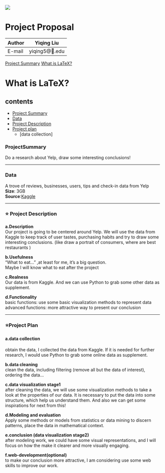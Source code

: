 ![](https://ws1.sinaimg.cn/large/006tNbRwly1fvh59oez3dj304t04uaap.jpg)
# Project Proposal

|Author|Yiqing Liu|
|---|---
|E-mail|yiqing5@:corn:.edu

[Project Summary](#ProjectSummary)
[What is LaTeX?](#what-is-latex)

# What is LaTeX?

## contents
* [Project Summary](#Project-Summary)
* [Data](#Data)
* [Project Description](#-:star:-Project-Description)
* [Project plan](#-:star:-Project-plan)
    * [data collection]




### ProjectSummary
Do a research about Yelp, draw some interesting conclusions!  
****
### Data
A trove of reviews, businesses, users, tips and check-in data from Yelp  
**Size**: 3GB  
**Source**:[Kaggle](https://www.kaggle.com/yelp-dataset/yelp-dataset "Yelp dataset from Kaggle")
****
### :star: Project Description
**a.Description**  
Our project is going to be centered around Yelp. We will use the data from Kaggle to keep track of user tastes, purchasing habits and try to draw some interesting conclusions. (like draw a portrait of consumers, where are best restaurants )  

**b.Usefulness**  
“What to eat…” ,at least for me, it’s a big question.   
Maybe I will know what to eat after the project  

**c.Realness**  
Our data is from Kaggle. And we can use Python to grab some other data as supplement.  

**d.Functionality**  
basic functions: use some basic visualization methods to represent data  
advanced functions: more attractive way to present our conclusion  
****
### :star:Project Plan
#### a.data collection    
obtain the data, I collected the data from Kaggle. If it is needed for further research, I would use Python to grab some online data as supplement.  

**b.data cleaning**  
clean the data, including filtering (remove all but the data of interest), ordering the data…  

**c.data visualization stage1**  
after cleaning the data, we will use some visualization methods to take a look at the properties of our data. It is necessary to put the data into some structure, which help us understand them. And also we can get some inspirations for next from this!  

**d.Modeling and evaluation**  
Apply some methods or models from statistics or data mining to discern patterns, place the data in mathematical context.  

**e.conclusion (data visualization stage2)**  
after modeling work, we could have some visual representations, and I will focus on how the make it clearer and more visually engaging.  

**f.web-development(optional)**  
to make our conclusion more attractive, I am considering use some web skills to improve our work.  


